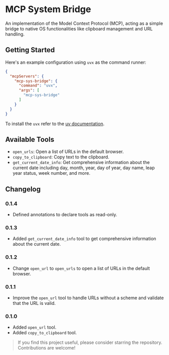 # MCP System Bridge

An implementation of the Model Context Protocol (MCP), acting as a simple bridge to native OS functionalities like clipboard management and URL handling.

## Getting Started

Here's an example configuration using `uvx` as the command runner:

```json
{
  "mcpServers": {
    "mcp-sys-bridge": {
      "command": "uvx",
      "args": [
        "mcp-sys-bridge"
      ]
    }
  }
}
```

To install the `uvx` refer to the [uv documentation](https://docs.astral.sh/uv/getting-started/installation).

## Available Tools

- `open_urls`: Open a list of URLs in the default browser.
- `copy_to_clipboard`: Copy text to the clipboard.
- `get_current_date_info`: Get comprehensive information about the current date including day, month, year, day of year, day name, leap year status, week number, and more.

## Changelog

### 0.1.4

- Defined annotations to declare tools as read-only.

### 0.1.3

- Added `get_current_date_info` tool to get comprehensive information about the current date.

### 0.1.2

- Change `open_url` to `open_urls` to open a list of URLs in the default browser.

### 0.1.1

- Improve the `open_url` tool to handle URLs without a scheme and validate that the URL is valid.

### 0.1.0

- Added `open_url` tool.
- Added `copy_to_clipboard` tool.

> If you find this project useful, please consider starring the repository. Contributions are welcome!
